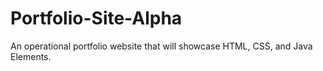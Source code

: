 # Portfolio-Site-Alpha
An operational portfolio website that will showcase HTML, CSS, and Java Elements.
